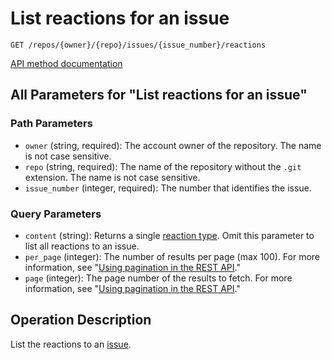 # List reactions for an issue

`GET /repos/{owner}/{repo}/issues/{issue_number}/reactions`

[API method documentation](https://docs.github.com/rest/reactions/reactions#list-reactions-for-an-issue)

## All Parameters for "List reactions for an issue"

### Path Parameters

- `owner` (string, required): The account owner of the repository. The name is not case sensitive.
- `repo` (string, required): The name of the repository without the `.git` extension. The name is not case sensitive.
- `issue_number` (integer, required): The number that identifies the issue.
### Query Parameters

- `content` (string): Returns a single [reaction type](https://docs.github.com/rest/reactions/reactions#about-reactions). Omit this parameter to list all reactions to an issue.
- `per_page` (integer): The number of results per page (max 100). For more information, see "[Using pagination in the REST API](https://docs.github.com/rest/using-the-rest-api/using-pagination-in-the-rest-api)."
- `page` (integer): The page number of the results to fetch. For more information, see "[Using pagination in the REST API](https://docs.github.com/rest/using-the-rest-api/using-pagination-in-the-rest-api)."

## Operation Description

List the reactions to an [issue](https://docs.github.com/rest/issues/issues#get-an-issue).
